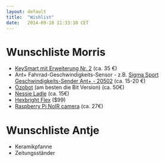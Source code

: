 ```yaml
---
layout: default
title:  "Wishlist"
date:   2014-09-18 11:33:10 CET
---
```


# Wunschliste Morris

* [KeySmart mit Erweiterung Nr. 2](http://getkeysmart.neueshop.com/keysmart/c/3397640/) (ca. 35 €)
* Ant+ Fahrrad-Geschwindigkeits-Sensor - z.B. [Sigma Sport Geschwindigkeits-Sender Ant+ - 20502](http://geizhals.de/eu/sigma-sport-ant-geschwindigkeitssender-20502-a1151085.html) (ca. 15-20 €)
* [Ozobot](http://www.ozobot.com/) (am besten die Bit Version) (ca. 50€)
* [Nessie Ladle](http://www.animicausa.com/shop/Nessie-Ladle/tpflypage.tpl.html) (ca. 15€)
* [Hexbright Flex](http://www.hexbright.com/) ($99)
* [Raspberry Pi NoIR camera](http://www.raspberrypi.org/products/pi-noir-camera/) (ca. 27€)

# Wunschliste Antje

* Keramikpfanne
* Zeitungsständer
